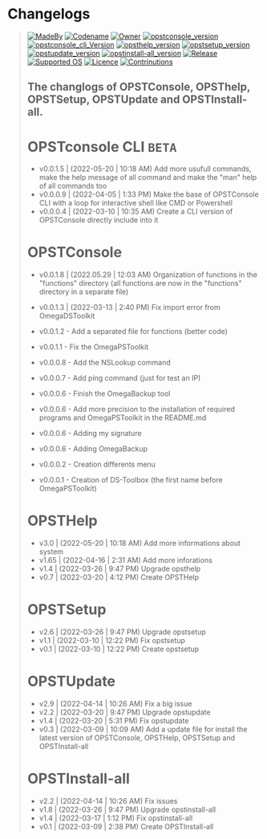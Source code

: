 <!--

#---[Metadata]--------------------------------------------------------------#
#  Filename ~ CHANGLOG.MD                   [Update: 2022-05-29 | 12:13 AM] #
#---[Info]------------------------------------------------------------------#
#  {The OmegaPSToolkit is a product of PSociety™ by MyMeepSQL}              #
#                                                                           #
#  All change of wich "opst" commands                                       #
#                                                                           #
#  Language  ~  Markdown                                                    #
#---[Author]----------------------------------------------------------------#
#  Thomas Pellissier ~ @MyMeepSQL                                           #
#  Copyright (C) 2022 MyMeepSQL - © PSociety™, 2022 All rights reserved     #
#---[Operating System]------------------------------------------------------#
#  Developed for linux                                                      #
#---[Licence]---------------------------------------------------------------#
#  GNU General Public License v3.0                                          #
#  -------------------------------                                          #
#                                                                           #
#  This program is free software; you can redistribute it and/or modify     #
#  it under the terms of the GNU General Public License as published by     #
#  the Free Software Foundation; either version 2 of the License, or        #
#  (at your option) any later version.                                      #
#                                                                           #
#  This program is distributed in the hope that it will be useful,          #
#  but WITHOUT ANY WARRANTY; without even the implied warranty of           #
#  MERCHANTABILITY or FITNESS FOR A PARTICULAR PURPOSE. See the             #
#  GNU General Public License for more details.                             #
#                                                                           #
#  You should have received a copy of the GNU General Public License along  #
#  with this program; if not, write to the Free Software Foundation, Inc.,  #
#  51 Franklin Street, Fifth Floor, Boston, MA 02110-1301 USA.              #
#---------------------------------------------------------------------------#

-->

# **Changelogs**
> [![MadeBy](https://img.shields.io/badge/Made%20by-Thomas%20Pellissier-informational?style=flat-square)](https://github.com/MyMeepSQL)
[![Codename](https://img.shields.io/badge/Codename-MyMeepSQL-informational?style=flat-square)](https://github.com/MyMeepSQL)
[![Owner](https://img.shields.io/badge/Owner-©%20PSociety™-informational?style=flat-square)](https://github.com/MyMeepSQL)
[![opstconsole_version](https://img.shields.io/badge/opstconsole%20version-v0.0.1.8c-brightgreen?style=flat-square)](https://github.com/MyMeepSQL/OmegaPSToolkit/blob/main/CHANGLOG.md)
[![opstconsole_cli_Version](https://img.shields.io/badge/opstconsole_CLI%20Version%20[BETA]-v0.0.1.5-red?style=flat-square)](https://github.com/MyMeepSQL/OmegaPSToolkit/blob/main/CHANGLOG.md)
[![opsthelp_version](https://img.shields.io/badge/opsthelp%20version-v3.0-success?style=flat-square)](https://github.com/MyMeepSQL/OmegaPSToolkit/blob/main/CHANGLOG.md)
[![opstsetup_version](https://img.shields.io/badge/opstsetup%20version-v2.6-success?style=flat-square)](https://github.com/MyMeepSQL/OmegaPSToolkit/blob/main/CHANGLOG.md)
[![opstupdate_version](https://img.shields.io/badge/opstupdate%20version-v2.9-success?style=flat-square)](https://github.com/MyMeepSQL/OmegaPSToolkit/blob/main/CHANGLOG.md)
[![opstinstall-all_version](https://img.shields.io/badge/opstinstall%20version-v2.2-success?style=flat-square)](https://github.com/MyMeepSQL/OmegaPSToolkit/blob/main/CHANGLOG.md)
[![Release](https://img.shields.io/badge/Release-In%20Development-yellow?style=flat-square)]()
[![Supported OS](https://img.shields.io/badge/Supported%20OS-Linux-brightgreen?style=flat-square)]()
[![Licence](https://img.shields.io/badge/License-GNU%20GPL--3.0-important?style=flat-square)](https://github.com/MyMeepSQL/OmegaPSToolkit/blob/main/LICENSE)
[![Contrinutions](https://img.shields.io/badge/Contributions-Open%20!-yellow?style=flat-square)]()
> 
> ## The changlogs of **OPSTConsole**, **OPSThelp**, **OPSTSetup**, **OPSTUpdate** and **OPSTInstall-all**.
> 
> 
> # **OPSTconsole CLI** ```BETA```
> * v0.0.1.5   |   (2022-05-20 | 10:18 AM)        Add more usufull commands, make the help message of all command and make the "man" help of all commands too
> * v0.0.0.9   |   (2022-04-05 | 1:33  PM)        Make the base of OPSTConsole CLI with a loop for interactive shell like CMD or Powershell
> * v0.0.0.4   |   (2022-03-10 | 10:35 AM)        Create a CLI version of OPSTConsole directly include into it
> 
> # **OPSTConsole**
> * v0.0.1.8   |   (2022.05.29 | 12:03 AM)        Organization of functions in the "functions" directory (all functions are now in the "functions" directory in a separate file)
>
> * v0.0.1.3   |   (2022-03-13 | 2:40  PM)        Fix import error from OmegaDSToolkit
> 
> * v0.0.1.2  -  Add a separated file for functions (better code)
> 
> * v0.0.1.1  -  Fix the OmegaPSToolkit
> 
> * v0.0.0.8  -  Add the NSLookup command
> 
> * v0.0.0.7  -  Add ping command (just for test an IP)
> 
> * v0.0.0.6  -  Finish the OmegaBackup tool
> 
> * v0.0.0.6  -  Add more precision to the installation of required programs and OmegaPSToolkit in the README.md
> 
> * v0.0.0.6  -  Adding my signature
> 
> * v0.0.0.6  -  Adding OmegaBackup
> 
> * v0.0.0.2  -  Creation differents menu
> 
> * v0.0.0.1  -  Creation of DS-Toolbox (the first name before OmegaPSToolkit)
> 
> # **OPSTHelp**
> * v3.0       |   (2022-05-20 | 10:18 AM)        Add more informations about system
> * v1.65      |   (2022-04-16 | 2:31  AM)        Add more inforations
> * v1.4       |   (2022-03-26 | 9:47  PM)        Upgrade opsthelp
> * v0.7       |   (2022-03-20 | 4:12  PM)        Create OPSTHelp
> 
> # **OPSTSetup**
> * v2.6       |   (2022-03-26 | 9:47  PM)        Upgrade opstsetup
> * v1.1       |   (2022-03-10 | 12:22 PM)        Fix opstsetup
> * v0.1       |   (2022-03-10 | 12:22 PM)        Create opstsetup
> 
> # **OPSTUpdate**
> * v2.9       |   (2022-04-14 | 10:26 AM)        Fix a big issue
> * v2.2       |   (2022-03-20 | 9:47  PM)        Upgrade opstupdate
> * v1.4       |   (2022-03-20 | 5:31  PM)        Fix opstupdate
> * v0.3       |   (2022-03-09 | 10:09 AM)        Add a update file for install the latest version of OPSTConsole, OPSTHelp, OPSTSetup and OPSTInstall-all
> 
> # **OPSTInstall-all**
> * v2.2       |   (2022-04-14 | 10:26 AM)        Fix issues
> * v1.8       |   (2022-03-26 | 9:47  PM)        Upgrade opstinstall-all
> * v1.4       |   (2022-03-17 | 1:12  PM)        Fix opstinstall-all
> * v0.1       |   (2022-03-09 | 2:38  PM)        Create OPSTInstall-all